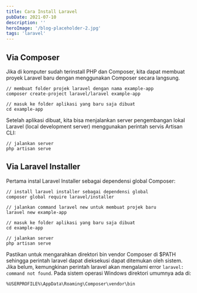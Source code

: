 ```yaml
---
title: Cara Install Laravel
pubDate: 2021-07-10
description: ''
heroImage: '/blog-placeholder-2.jpg'
tags: 'laravel'
---
```


## Via Composer

Jika di komputer sudah terinstall PHP dan Composer, kita dapat membuat proyek Laravel baru 
dengan menggunakan Composer secara langsung. 

```tsx
// membuat folder projek laravel dengan nama example-app
composer create-project laravel/laravel example-app

// masuk ke folder aplikasi yang baru saja dibuat
cd example-app

```

Setelah aplikasi dibuat, kita bisa menjalankan server pengembangan lokal Laravel (local development server)
menggunakan perintah servis Artisan CLI:

```tsx
// jalankan server
php artisan serve
```

## Via Laravel Installer

Pertama instal Laravel Installer sebagai dependensi global Composer:

```tsx
// install laravel installer sebagai dependensi global
composer global require laravel/installer

// jalankan command laravel new untuk membuat projek baru
laravel new example-app

// masuk ke folder aplikasi yang baru saja dibuat
cd example-app

// jalankan server
php artisan serve
```

Pastikan untuk mengarahkan direktori bin vendor Composer di $PATH 
sehingga perintah laravel dapat dieksekusi dapat ditemukan oleh sistem. 
Jika belum, kemungkinan perintah laravel akan mengalami error `laravel: command not found`.
Pada sistem operasi Windows direktori umumnya ada di: 

    %USERPROFILE%\AppData\Roaming\Composer\vendor\bin

